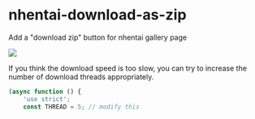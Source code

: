# nhentai-download-as-zip
Add a "download zip" button for nhentai gallery page

![](https://i.loli.net/2018/12/26/5c23a39505d14.png)

If you think the download speed is too slow, you can try to increase the number of download threads appropriately.

```javascript
(async function () {
	'use strict';
	const THREAD = 5; // modify this
```
